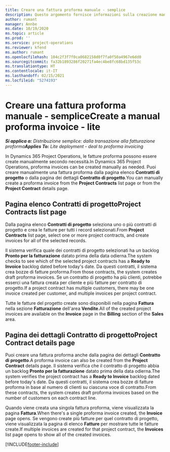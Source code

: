 ```yaml
---
title: Creare una fattura proforma manuale - semplice
description: Questo argomento fornisce informazioni sulla creazione manuale di una fattura proforma in Project Operations.
author: rumant
manager: Annbe
ms.date: 10/19/2020
ms.topic: article
ms.prod: ''
ms.service: project-operations
ms.reviewer: kfend
ms.author: rumant
ms.openlocfilehash: 104c2f3f7f0ca0682158d0f7fa0f50a4967e6dd0
ms.sourcegitcommit: fa32b1893286f20271fa4ec4be8fc68bd135f53c
ms.translationtype: HT
ms.contentlocale: it-IT
ms.lasthandoff: 02/15/2021
ms.locfileid: "5274193"
---
```

# <a name="create-a-manual-proforma-invoice---lite"></a><span data-ttu-id="67e5e-103">Creare una fattura proforma manuale - semplice</span><span class="sxs-lookup"><span data-stu-id="67e5e-103">Create a manual proforma invoice - lite</span></span>

<span data-ttu-id="67e5e-104">_**Si applica a:** Distribuzione semplice: dalla transazione alla fatturazione proforma_</span><span class="sxs-lookup"><span data-stu-id="67e5e-104">_**Applies To:** Lite deployment - deal to proforma invoicing_</span></span>

<span data-ttu-id="67e5e-105">In Dynamics 365 Project Operations, le fatture proforma possono essere create manualmente secondo necessità.</span><span class="sxs-lookup"><span data-stu-id="67e5e-105">In Dynamics 365 Project Operations, proforma invoices can be created manually as needed.</span></span> <span data-ttu-id="67e5e-106">Puoi creare manualmente una fattura proforma dalla pagina elenco **Contratti di progetto** o dalla pagina dei dettagli **Contratto di progetto**.</span><span class="sxs-lookup"><span data-stu-id="67e5e-106">You can manually create a proforma invoice from the **Project Contracts** list page or from the **Project Contract** details page.</span></span>

##  <a name="project-contracts-list-page"></a><span data-ttu-id="67e5e-107">Pagina elenco Contratti di progetto</span><span class="sxs-lookup"><span data-stu-id="67e5e-107">Project Contracts list page</span></span>

<span data-ttu-id="67e5e-108">Dalla pagina elenco **Contratti di progetto** seleziona uno o più contratti di progetto e crea le fatture per tutti i record selezionati.</span><span class="sxs-lookup"><span data-stu-id="67e5e-108">From **Project Contracts** list page, select one or more project contracts, and create invoices for all of the selected records.</span></span>

<span data-ttu-id="67e5e-109">Il sistema verifica quale dei contratti di progetto selezionati ha un backlog **Pronto per la fatturazione** datato prima della data odierna.</span><span class="sxs-lookup"><span data-stu-id="67e5e-109">The system checks to see which of the selected project contracts has a **Ready to Invoice** backlog dated before today's date.</span></span> <span data-ttu-id="67e5e-110">Da questi contratti, il sistema crea bozze di fatture proforma.</span><span class="sxs-lookup"><span data-stu-id="67e5e-110">From those contracts, the system creates draft proforma invoices.</span></span> <span data-ttu-id="67e5e-111">Se un contratto di progetto ha più clienti, potrebbe esserci una fattura creata per cliente e più fatture per contratto di progetto.</span><span class="sxs-lookup"><span data-stu-id="67e5e-111">If a project contract has multiple customers, there may be one invoice created per customer, and multiple invoices per project contract.</span></span>

<span data-ttu-id="67e5e-112">Tutte le fatture del progetto create sono disponibili nella pagina **Fattura** nella sezione **Fatturazione** dell'area **Vendite**.</span><span class="sxs-lookup"><span data-stu-id="67e5e-112">All of the created project invoices are available on the **Invoice** page in the **Billing** section of the **Sales** area.</span></span>

## <a name="project-contract-details-page"></a><span data-ttu-id="67e5e-113">Pagina dei dettagli Contratto di progetto</span><span class="sxs-lookup"><span data-stu-id="67e5e-113">Project Contract details page</span></span>

<span data-ttu-id="67e5e-114">Puoi creare una fattura proforma anche dalla pagina dei dettagli **Contratto di progetto**.</span><span class="sxs-lookup"><span data-stu-id="67e5e-114">A proforma invoice can also be created from the **Project Contract** details page.</span></span> <span data-ttu-id="67e5e-115">Il sistema verifica che il contratto di progetto abbia un backlog **Pronto per la fatturazione** datato prima della data odierna.</span><span class="sxs-lookup"><span data-stu-id="67e5e-115">The system verifies the project contract has a **Ready to Invoice** backlog dated before today's date.</span></span> <span data-ttu-id="67e5e-116">Da questi contratti, il sistema crea bozze di fatture proforma in base al numero di clienti su ciascuna voce di contratto.</span><span class="sxs-lookup"><span data-stu-id="67e5e-116">From these contracts, the system creates draft proforma invoices based on the number of customers on each contract line.</span></span>

<span data-ttu-id="67e5e-117">Quando viene creata una singola fattura proforma, viene visualizzata la pagina **Fattura**.</span><span class="sxs-lookup"><span data-stu-id="67e5e-117">When there's a single proforma invoice created, the **Invoice** page opens.</span></span> <span data-ttu-id="67e5e-118">Se vengono create più fatture per quel contratto di progetto, viene visualizzata la pagina di elenco **Fatture** per mostrare tutte le fatture create.</span><span class="sxs-lookup"><span data-stu-id="67e5e-118">If multiple invoices are created for that project contract, the **Invoices** list page opens to show all of the created invoices.</span></span>


[!INCLUDE[footer-include](../../includes/footer-banner.md)]